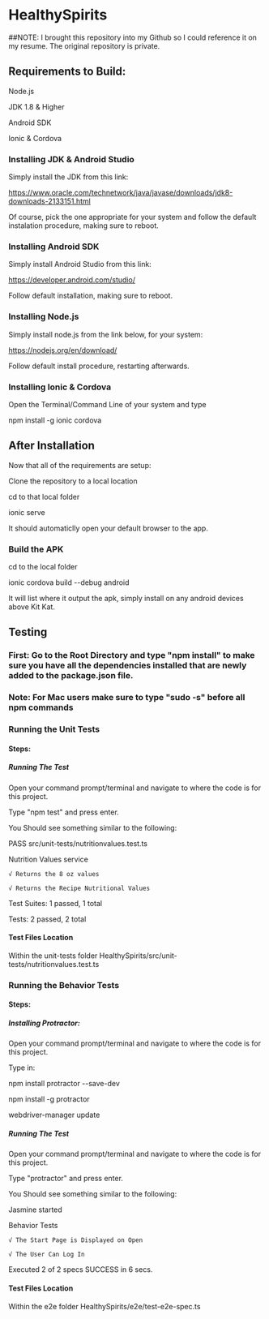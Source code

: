 # HealthySpirits

##NOTE: I brought this repository into my Github so I could reference it on my resume. The original repository is private. 

## Requirements to Build:

Node.js

JDK 1.8 & Higher

Android SDK

Ionic & Cordova

### Installing JDK & Android Studio

Simply install the JDK from this link:

https://www.oracle.com/technetwork/java/javase/downloads/jdk8-downloads-2133151.html 

Of course, pick the one appropriate for your system and follow the default instalation procedure, making sure to reboot.

### Installing Android SDK

Simply install Android Studio from this link:

https://developer.android.com/studio/

Follow default installation, making sure to reboot.

### Installing Node.js

Simply install node.js from the link below, for your system:

https://nodejs.org/en/download/

Follow default install procedure, restarting afterwards.

### Installing Ionic & Cordova

Open the Terminal/Command Line of your system and type

npm install -g ionic cordova


## After Installation
Now that all of the requirements are setup:

Clone the repository to a local location

cd to that local folder

ionic serve

It should automaticlly open your default browser to the app.

### Build the APK

cd to the local folder

ionic cordova build --debug android

It will list where it output the apk, simply install on any android devices above Kit Kat.

## Testing
### First: Go to the Root Directory and type "npm install" to make sure you have all the dependencies installed that are newly added to the package.json file. 
### Note: For Mac users make sure to type "sudo -s" before all npm commands
### Running the Unit Tests

#### Steps:
##### Running The Test

Open your command prompt/terminal and navigate to where the code is for this project. 

Type "npm test" and press enter. 

You Should see something similar to the following: 

 PASS  src/unit-tests/nutritionvalues.test.ts
 
  Nutrition Values service
  
    √ Returns the 8 oz values
    
    √ Returns the Recipe Nutritional Values

Test Suites: 1 passed, 1 total

Tests:       2 passed, 2 total

#### Test Files Location
Within the unit-tests folder 
HealthySpirits/src/unit-tests/nutritionvalues.test.ts

### Running the Behavior Tests

#### Steps:
##### Installing Protractor:
Open your command prompt/terminal and navigate to where the code is for this project. 

Type in: 

npm install protractor --save-dev

npm install -g protractor

webdriver-manager update

##### Running The Test
Open your command prompt/terminal and navigate to where the code is for this project. 

Type "protractor" and press enter. 

You Should see something similar to the following: 

Jasmine started

  Behavior Tests
  
    √ The Start Page is Displayed on Open
    
    √ The User Can Log In

Executed 2 of 2 specs SUCCESS in 6 secs.

#### Test Files Location
Within the e2e folder 
HealthySpirits/e2e/test-e2e-spec.ts
